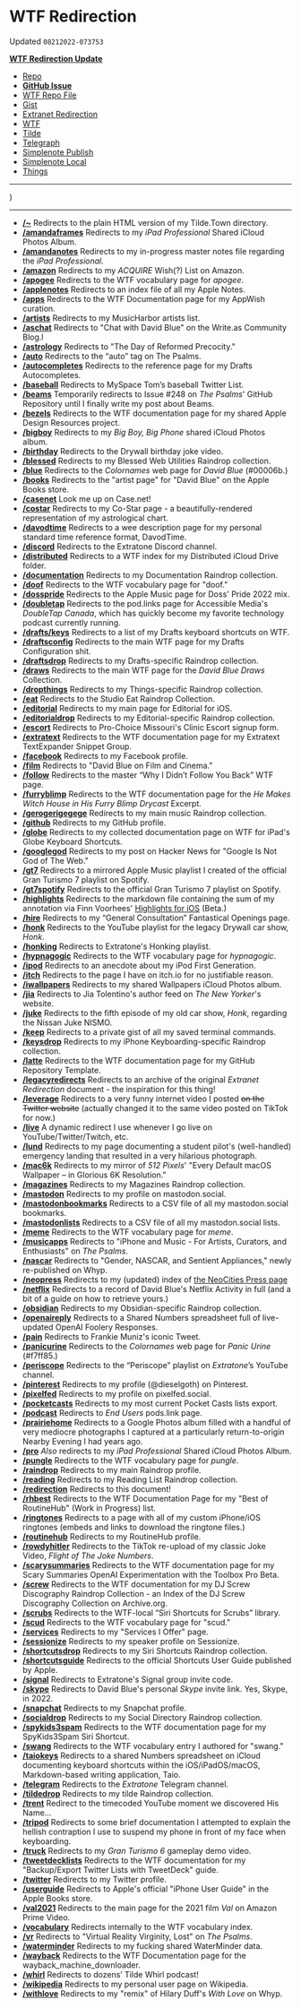# WTF Redirection
Updated `08212022-073753`

[**WTF Redirection Update**](shortcuts://run-shortcut?name=WTF%20Redirection%20Update)

- [Repo](https://github.com/extratone/bilge/blob/main/redirection.md)
- [**GitHub Issue**](https://github.com/extratone/wtf/issues/6) 
- [WTF Repo File](https://github.com/extratone/wtf/blob/main/redirection.md)
- [Gist](https://gist.github.com/extratone/1dcfb669e7f366ea32abcd0468e8c0d5)
- [Extranet Redirection](drafts://open?uuid=1C547BA9-D29F-4F2E-8B24-3F5872D329B6)
- [WTF](https://davidblue.wtf/drafts/218F8FAA-C0B9-4B4F-B896-3089E005E86E.html)
- [Tilde](https://tilde.town/~extratone/redirection) 
- [Telegraph]([undefined](https://telegra.ph/WTF-Redirection-04-19))
- [Simplenote Publish]([undefined](http://simp.ly/publish/7G1cRt))
- [Simplenote Local](simplenote://note/8a3aa299b90242f6984b8e11515fb1e7)
- [Things](things:///show?id=7XT2wYEW2DqerFBER35zvC)

---
<script src="[undefined](https://gist.github.com/extratone/1dcfb669e7f366ea32abcd0468e8c0d5.js"></script>)
---

- [**/~**]([undefined](https://davidblue.wtf/~),) Redirects to the plain HTML version of my Tilde.Town directory.
- [**/amandaframes**]([undefined](https://davidblue.wtf/amandaframes),) Redirects to my *iPad Professional* Shared iCloud Photos Album.
- [**/amandanotes**]([undefined](https://davidblue.wtf/amandanotes),) Redirects to my in-progress master notes file regarding the *iPad Professional.*
- [**/amazon**]([undefined](https://davidblue.wtf/amazon),) Redirects to my *ACQUIRE* Wish(?) List on Amazon.
- [**/apogee**]([undefined](https://davidblue.wtf/apogee),) Redirects to the WTF vocabulary page for *apogee*.
- [**/applenotes**]([undefined](https://davidblue.wtf/applenotes),) Redirects to an index file of all my Apple Notes.
- [**/apps**]([undefined](https://davidblue.wtf/apps),) Redirects to the WTF Documentation page for my AppWish curation.
- [**/artists**]([undefined](https://davidblue.wtf/artists),) Redirects to my MusicHarbor artists list.
- [**/aschat**]([undefined](https://davidblue.wtf/aschat),) Redirects to "Chat with David Blue" on the Write.as Community Blog.l
- [**/astrology**]([undefined](https://davidblue.wtf/astrology),) Redirects to "The Day of Reformed Precocity."
- [**/auto**]([undefined](https://davidblue.wtf/auto),) Redirects to the “auto” tag on The Psalms.
- [**/autocompletes**]([undefined](https://davidblue.wtf/autocompletes),) Redirects to the reference page for my Drafts Autocompletes.
- [**/baseball**]([undefined](https://davidblue.wtf/baseball),) Redirects to MySpace Tom’s baseball Twitter List.
- [**/beams**]([undefined](https://davidblue.wtf/beams),) Temporarily redirects to Issue #248 on *The Psalms*' GitHub Repository until I finally write my post about Beams.
- [**/bezels**]([undefined](https://davidblue.wtf/bezels),) Redirects to the WTF documentation page for my shared Apple Design Resources project.
- [**/bigboy**]([undefined](https://davidblue.wtf/bigboy),) Redirects to my *Big Boy, Big Phone* shared iCloud Photos album.
- [**/birthday**]([undefined](https://davidblue.wtf/birthday),) Redirects to the Drywall birthday joke video.
- [**/blessed**]([undefined](https://davidblue.wtf/blessed),) Redirects to my Blessed Web Utilities Raindrop collection.
- [**/blue**]([undefined](https://davidblue.wtf/blue),) Redirects to the *Colornames* web page for *David Blue* (#00006b.)
- [**/books**]([undefined](https://davidblue.wtf/books),) Redirects to the "artist page" for "David Blue" on the Apple Books store.
- [**/casenet**]([undefined](https://davidblue.wtf/casenet),) Look me up on Case.net!
- [**/costar**]([undefined](https://davidblue.wtf/costar),) Redirects to my Co-Star page - a beautifully-rendered representation of my astrological chart.
- [**/davodtime**]([undefined](https://davidblue.wtf/davodtime),) Redirects to a wee description page for my personal standard time reference format, DavodTime.
- [**/discord**]([undefined](https://davidblue.wtf/discord),) Redirects to the Extratone Discord channel.
- [**/distributed**]([undefined](https://davidblue.wtf/distributed),) Redirects to a WTF index for my Distributed iCloud Drive folder.
- [**/documentation**]([undefined](https://davidblue.wtf/documentation),) Redirects to my Documentation Raindrop collection.
- [**/doof**]([undefined](https://davidblue.wtf/doof),) Redirects to the WTF vocabulary page for "doof."
- [**/dosspride**]([undefined](https://davidblue.wtf/dosspride),) Redirects to the Apple Music page for Doss' Pride 2022 mix.
- [**/doubletap**]([undefined](https://davidblue.wtf/doubletap),) Redirects to the pod.links page for Accessible Media's *DoubleTap Canada*, which has quickly become my favorite technology podcast currently running.
- [**/drafts/keys**]([undefined](https://davidblue.wtf/drafts/keys),) Redirects to a list of my Drafts keyboard shortcuts on WTF.
- [**/draftsconfig**]([undefined](https://davidblue.wtf/draftsconfig),) Redirects to the main WTF page for my Drafts Configuration shit.
- [**/draftsdrop**]([undefined](https://davidblue.wtf/draftsdrop),) Redirects to my Drafts-specific Raindrop collection.
- [**/draws**]([undefined](https://davidblue.wtf/draws),) Redirects to the main WTF page for the *David Blue Draws* Collection.
- [**/dropthings**]([undefined](https://davidblue.wtf/dropthings),) Redirects to my Things-specific Raindrop collection.
- [**/eat**]([undefined](https://davidblue.wtf/eat),) Redirects to the Studio Eat Raindrop Collection.
- [**/editorial**]([undefined](https://davidblue.wtf/editorial),) Redirects to my main page for Editorial for iOS.
- [**/editorialdrop**]([undefined](https://davidblue.wtf/editorialdrop),) Redirects to my Editorial-specific Raindrop collection.
- [**/escort**]([undefined](https://davidblue.wtf/escort),) Redirects to Pro-Choice Missouri's Clinic Escort signup form.
- [**/extratext**]([undefined](https://davidblue.wtf/extratext),) Redirects to the WTF documentation page for my Extratext TextExpander Snippet Group.
- [**/facebook**]([undefined](https://davidblue.wtf/facebook),) Redirects to my Facebook profile.
- [**/film**]([undefined](https://davidblue.wtf/film),) Redirects to "David Blue on Film and Cinema."
- [**/follow**]([undefined](https://davidblue.wtf/follow),) Redirects to the master “Why I Didn’t Follow You Back” WTF page.
- [**/furryblimp**]([undefined](https://davidblue.wtf/furryblimp),) Redirects to the WTF documentation page for the *He Makes Witch House in His Furry Blimp* *Drycast* Excerpt.
- [**/gerogerigegege**]([undefined](https://davidblue.wtf/gerogerigegege),) Redirects to my main music Raindrop collection.
- [**/github**]([undefined](https://davidblue.wtf/github),) Redirects to my GitHub profile.
- [**/globe**]([undefined](https://davidblue.wtf/globe),) Redirects to my collected documentation page on WTF for iPad's Globe Keyboard Shortcuts.
- [**/googlegod**]([undefined](https://davidblue.wtf/googlegod),) Redirects to my post on Hacker News for "Google Is Not God of The Web."
- [**/gt7**]([undefined](https://davidblue.wtf/gt7),) Redirects to a mirrored Apple Music playlist I created of the official Gran Turismo 7 playlist on Spotify.
- [**/gt7spotify**]([undefined](https://davidblue.wtf/gt7spotify),) Redirects to the official Gran Turismo 7 playlist on Spotify.
- [**/highlights**]([undefined](https://davidblue.wtf/highlights),) Redirects to the markdown file containing the sum of my annotation via Finn Voorhees' [Highlights for iOS]([undefined](https://testflight.apple.com/join/OONmU0Z2)) (Beta.)
- [**/hire**]([undefined](https://davidblue.wtf/hire),) Redirects to my “General Consultation” Fantastical Openings page.
- [**/honk**]([undefined](https://davidblue.wtf/honk),) Redirects to the YouTube playlist for the legacy Drywall car show, *Honk*.
- [**/honking**]([undefined](https://davidblue.wtf/honking),) Redirects to Extratone's Honking playlist.
- [**/hypnagogic**]([undefined](https://davidblue.wtf/hypnagogic),) Redirects to the WTF vocabulary page for *hypnagogic*.
- [**/ipod**]([undefined](https://davidblue.wtf/ipod),) Redirects to an anecdote about my iPod First Generation.
- [**/itch**]([undefined](https://davidblue.wtf/itch),) Redirects to the page I have on itch.io for no justifiable reason.
- [**/iwallpapers**]([undefined](https://davidblue.wtf/iwallpapers),) Redirects to my shared Wallpapers iCloud Photos album.
- [**/jia**]([undefined](https://davidblue.wtf/jia),) Redirects to Jia Tolentino's author feed on *The New Yorker*'s website.
- [**/juke**]([undefined](https://davidblue.wtf/juke),) Redirects to the fifth episode of my old car show, *Honk*, regarding the Nissan Juke NISMO.
- [**/keep**]([undefined](https://davidblue.wtf/keep),) Redirects to a private gist of all my saved terminal commands.
- [**/keysdrop**]([undefined](https://davidblue.wtf/keysdrop),) Redirects to my iPhone Keyboarding-specific Raindrop collection.
- [**/latte**]([undefined](https://davidblue.wtf/latte),) Redirects to the WTF documentation page for my GitHub Repository Template.
- [**/legacyredirects**]([undefined](https://davidblue.wtf/legacyredirects),) Redirects to an archive of the original *Extranet Redirection* document - the inspiration for this thing!
- [**/leverage**]([undefined](https://davidblue.wtf/leverage),) Redirects to a very funny internet video I posted ~~on the Twitter website~~ (actually changed it to the same video posted on TikTok for now.)
- [**/live**]([undefined](https://davidblue.wtf/live),) A dynamic redirect I use whenever I go live on YouTube/Twitter/Twitch, etc.
- [**/lund**]([undefined](https://davidblue.wtf/lund),) Redirects to my page documenting a student pilot's (well-handled) emergency landing that resulted in a very hilarious photograph.
- [**/mac6k**]([undefined](https://davidblue.wtf/mac6k),) Redirects to my mirror of *512 Pixels*' "Every Default macOS Wallpaper – in Glorious 6K Resolution."
- [**/magazines**]([undefined](https://davidblue.wtf/magazines),) Redirects to my Magazines Raindrop collection.
- [**/mastodon**]([undefined](https://davidblue.wtf/mastodon),) Redirects to my profile on mastodon.social.
- [**/mastodonbookmarks**]([undefined](https://davidblue.wtf/mastodonbookmarks),) Redirects to a CSV file of all my mastodon.social bookmarks.
- [**/mastodonlists**]([undefined](https://davidblue.wtf/mastodonlists),) Redirects to a CSV file of all my mastodon.social lists.
- [**/meme**]([undefined](https://davidblue.wtf/meme),) Redirects to the WTF vocabulary page for *meme*.
- [**/musicapps**]([undefined](https://davidblue.wtf/musicapps),) Redirects to "iPhone and Music - For Artists, Curators, and Enthusiasts" on *The Psalms*.
- [**/nascar**]([undefined](https://davidblue.wtf/nascar),) Redirects to "Gender, NASCAR, and Sentient Appliances," newly re-published on Whyp.
- [**/neopress**]([undefined](https://davidblue.wtf/neopress),) Redirects to my (updated) index of [the NeoCities Press page]([undefined](https://neocities.org/press).)
- [**/netflix**]([undefined](https://davidblue.wtf/netflix),) Redirects to a record of David Blue's Netflix Activity in full (and a bit of a guide on how to retrieve yours.)
- [**/obsidian**]([undefined](https://davidblue.wtf/obsidian),) Redirects to my Obsidian-specific Raindrop collection.
- [**/openaireply**]([undefined](https://davidblue.wtf/openaireply),) Redirects to a Shared Numbers spreadsheet full of live-updated OpenAI Foolery Responses.
- [**/pain**]([undefined](https://davidblue.wtf/pain),) Redirects to Frankie Muniz's iconic Tweet.
- [**/panicurine**]([undefined](https://davidblue.wtf/panicurine),) Redirects to the *Colornames* web page for *Panic Urine* (#f7ff85.)
- [**/periscope**]([undefined](https://davidblue.wtf/periscope).) Redirects to the “Periscope” playlist on *Extratone*’s YouTube channel.
- [**/pinterest**]([undefined](https://davidblue.wtf/pinterest),) Redirects to my profile (@dieselgoth) on Pinterest.
- [**/pixelfed**]([undefined](https://davidblue.wtf/pixelfed),) Redirects to my profile on pixelfed.social.
- [**/pocketcasts**]([undefined](https://davidblue.wtf/pocketcasts),) Redirects to my most current Pocket Casts lists export.
- [**/podcast**]([undefined](https://davidblue.wtf/podcast),) Redirects to *End Users* pods.link page.
- [**/prairiehome**]([undefined](https://davidblue.wtf/prairiehome),) Redirects to a Google Photos album filled with a handful of very mediocre photographs I captured at a particularly return-to-origin Nearby Evening I had years ago.
- [**/pro**]([undefined](https://davidblue.wtf/pro),) *Also* redirects to my *iPad Professional* Shared iCloud Photos Album.
- [**/pungle**]([undefined](https://davidblue.wtf/pungle),) Redirects to the WTF vocabulary page for *pungle*.
- [**/raindrop**]([undefined](https://davidblue.wtf/raindrop),) Redirects to my main Raindrop profile.
- [**/reading**]([undefined](https://davidblue.wtf/reading),) Redirects to my Reading List Raindrop collection.
- [**/redirection**]([undefined](https://davidblue.wtf/redirection),) Redirects to this document!
- [**/rhbest**]([undefined](https://davidblue.wtf/rhbest),) Redirects to the WTF Documentation Page for my "Best of RoutineHub" (Work in Progress) list.
- [**/ringtones**]([undefined](https://davidblue.wtf/ringtones),) Redirects to a page with all of my custom iPhone/iOS ringtones (embeds and links to download the ringtone files.)
- [**/routinehub**]([undefined](https://davidblue.wtf/routinehub),) Redirects to my RoutineHub profile.
- [**/rowdyhitler**]([undefined](https://davidblue.wtf/rowdyhitler),) Redirects to the TikTok re-upload of my classic Joke Video, *Flight of The Joke Numbers*.
- [**/scarysummaries**]([undefined](https://davidblue.wtf/scarysummaries),) Redirects to the WTF documentation page for my Scary Summaries OpenAI Experimentation with the Toolbox Pro Beta.
- [**/screw**]([undefined](https://davidblue.wtf/screw),) Redirects to the WTF documentation for my DJ Screw Discography Raindrop Collection - an Index of the DJ Screw Discography Collection on Archive.org.
- [**/scrubs**]([undefined](https://davidblue.wtf/scrubs),) Redirects to the WTF-local “Siri Shortcuts for Scrubs” library.
- [**/scud**]([undefined](https://davidblue.wtf/scud),) Redirects to the WTF vocabulary page for "scud."
- [**/services**]([undefined](https://davidblue.wtf/services),) Redirects to my "Services I Offer" page.
- [**/sessionize**]([undefined](https://davidblue.wtf/sessionize),) Redirects to my speaker profile on Sessionize.
- [**/shortcutsdrop**]([undefined](https://davidblue.wtf/shortcutsdrop),) Redirects to my Siri Shortcuts Raindrop collection.
- [**/shortcutsguide**]([undefined](https://davidblue.wtf/shortcutsguide),) Redirects to the official Shortcuts User Guide published by Apple.
- [**/signal**]([undefined](https://davidblue.wtf/signal),) Redirects to Extratone's Signal group invite code.
- [**/skype**]([undefined](https://davidblue.wtf/skype),) Redirects to David Blue's personal *Skype* invite link. Yes, Skype, in 2022.
- [**/snapchat**]([undefined](https://davidblue.wtf/snapchat),) Redirects to my Snapchat profile.
- [**/socialdrop**]([undefined](https://davidblue.wtf/socialdrop),) Redirects to my Social Directory Raindrop collection.
- [**/spykids3spam**]([undefined](https://davidblue.wtf/spykids3spam),) Redirects to the WTF documentation page for my SpyKids3Spam Siri Shortcut.
- [**/swang**]([undefined](https://davidblue.wtf/swang),) Redirects to the WTF vocabulary entry I authored for "swang." 
- [**/taiokeys**]([undefined](https://davidblue.wtf/taiokeys),) Redirects to a shared Numbers spreadsheet on iCloud documenting keyboard shortcuts within the iOS/iPadOS/macOS, Markdown-based writing application, Taio.
- [**/telegram**]([undefined](https://davidblue.wtf/telegram),) Redirects to the *Extratone* Telegram channel.
- [**/tildedrop**]([undefined](https://davidblue.wtf/tildedrop),) Redirects to my tilde Raindrop collection.
- [**/trent**]([undefined](https://davidblue.wtf/trent),) Redirect to the timecoded YouTube moment we discovered His Name...
- [**/tripod**]([undefined](https://davidblue.wtf/tripod),) Redirects to some brief documentation I attempted to explain the hellish contraption I use to suspend my phone in front of my face when keyboarding.
- [**/truck**]([undefined](https://davidblue.wtf/truck),) Redirects to my *Gran Turismo 6* gameplay demo video.
- [**/tweetdecklists**]([undefined](https://davidblue.wtf/tweetdecklists),) Redirects to the WTF documentation for my "Backup/Export Twitter Lists with TweetDeck" guide.
- [**/twitter**]([undefined](https://davidblue.wtf/twitter),) Redirects to my Twitter profile.
- [**/userguide**]([undefined](https://davidblue.wtf/userguide),) Redirects to Apple's official "iPhone User Guide" in the Apple Books store.
- [**/val2021**]([undefined](https://davidblue.wtf/val2021),) Redirects to the main page for the 2021 film *Val* on Amazon Prime Video.
- [**/vocabulary**]([undefined](https://davidblue.wtf/vocabulary),) Redirects internally to the WTF vocabulary index.
- [**/vr**]([undefined](https://davidblue.wtf/vr),) Redirects to "Virtual Reality Virginity, Lost" on *The Psalms*.
- [**/waterminder**]([undefined](https://davidblue.wtf/waterminder),) Redirects to my fucking shared WaterMinder data.
- [**/wayback**]([undefined](https://davidblue.wtf/wayback),) Redirects to the WTF Documentation page for the wayback_machine_downloader.
- [**/whirl**]([undefined](https://davidblue.wtf/whirl),) Redirects to dozens’ Tilde Whirl podcast!
- [**/wikipedia**]([undefined](https://davidblue.wtf/wikipedia),) Redirects to my personal user page on Wikipedia.
- [**/withlove**]([undefined](https://davidblue.wtf/withlove),) Redirects to my "remix" of Hilary Duff's *With Love* on Whyp.